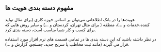 ## مفهوم دسته بندی هویت ها

هویت‌ها را در بانک اطلاعاتی می‌توان  بر اساس حوزه کاری (برای مثال تولید کننده،خدمات و ...)، منطقه ( برای مثال تهران، کردستان و ...) و سایر روش هایی که برای کسب و کار شما مناسب است، دسته بندی کرد. 

در نظر داشته باشید که این دسته بندی ها در تمامی قسمت های نرم افزار مورد استفاده قرار می گیرند (مانند ثبت مخاطب یا سرنخ جدید، جستجو، گزارش و ...).

